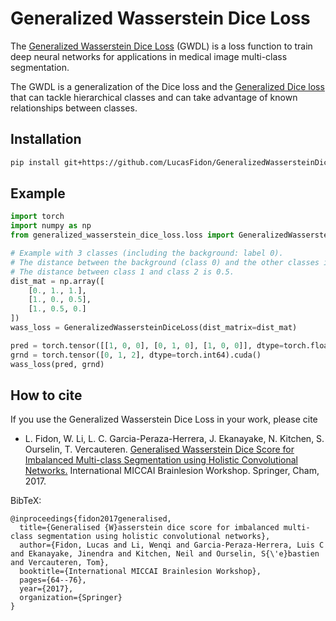 # Generalized Wasserstein Dice Loss
The [Generalized Wasserstein Dice Loss][brainles17] (GWDL) is a loss function to train deep neural networks
for applications in medical image multi-class segmentation.

The GWDL is a generalization of the Dice loss and the [Generalized Dice loss][gdl17] 
that can tackle hierarchical classes and can take advantage of known relationships between classes.

## Installation
```bash
pip install git+https://github.com/LucasFidon/GeneralizedWassersteinDiceLoss.git
```

## Example
```python
import torch
import numpy as np
from generalized_wasserstein_dice_loss.loss import GeneralizedWassersteinDiceLoss

# Example with 3 classes (including the background: label 0).
# The distance between the background (class 0) and the other classes is the maximum, equal to 1.
# The distance between class 1 and class 2 is 0.5.
dist_mat = np.array([
    [0., 1., 1.],
    [1., 0., 0.5],
    [1., 0.5, 0.]
])
wass_loss = GeneralizedWassersteinDiceLoss(dist_matrix=dist_mat)

pred = torch.tensor([[1, 0, 0], [0, 1, 0], [1, 0, 0]], dtype=torch.float32).cuda()
grnd = torch.tensor([0, 1, 2], dtype=torch.int64).cuda()
wass_loss(pred, grnd)
```

## How to cite
If you use the Generalized Wasserstein Dice Loss in your work,
please cite
* L. Fidon, W. Li, L. C. Garcia-Peraza-Herrera, J. Ekanayake, N. Kitchen, S. Ourselin, T. Vercauteren.
[Generalised Wasserstein Dice Score for Imbalanced Multi-class Segmentation using Holistic Convolutional Networks.][brainles17]
International MICCAI Brainlesion Workshop. Springer, Cham, 2017.

BibTeX:
```
@inproceedings{fidon2017generalised,
  title={Generalised {W}asserstein dice score for imbalanced multi-class segmentation using holistic convolutional networks},
  author={Fidon, Lucas and Li, Wenqi and Garcia-Peraza-Herrera, Luis C and Ekanayake, Jinendra and Kitchen, Neil and Ourselin, S{\'e}bastien and Vercauteren, Tom},
  booktitle={International MICCAI Brainlesion Workshop},
  pages={64--76},
  year={2017},
  organization={Springer}
}
```

[brainles17]: https://arxiv.org/abs/1707.00478
[gdl17]: https://arxiv.org/abs/1707.03237